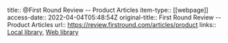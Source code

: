 title:: @First Round Review -- Product Articles
item-type:: [[webpage]]
access-date:: 2022-04-04T05:48:54Z
original-title:: First Round Review -- Product Articles
url:: https://review.firstround.com/articles/product
links:: [Local library](zotero://select/library/items/4D2DXSTT), [Web library](https://www.zotero.org/users/6520516/items/4D2DXSTT)
